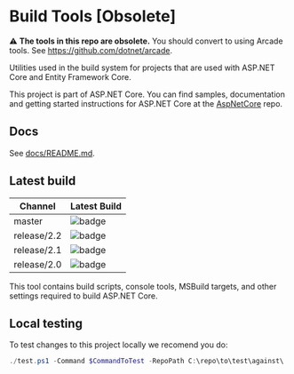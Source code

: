 Build Tools [Obsolete]
======================

:warning: **The tools in this repo are obsolete.** You should convert to using Arcade tools.
See <https://github.com/dotnet/arcade>.


Utilities used in the build system for projects that are used with ASP.NET Core and Entity Framework Core.

This project is part of ASP.NET Core. You can find samples, documentation and getting started instructions for ASP.NET Core at the [AspNetCore](https://github.com/aspnet/AspNetCore) repo.

## Docs

See [docs/README.md](./docs/README.md).

## Latest build

Channel        | Latest Build
---------------|:---------------
master         | ![badge][master-badge]
release/2.2    | ![badge][rel-2.2-badge]
release/2.1    | ![badge][rel-2.1-badge]
release/2.0    | ![badge][rel-2.0-badge]

[master-badge]: https://aspnetcore.blob.core.windows.net/buildtools/korebuild/channels/master/badge.svg
[rel-2.2-badge]: https://aspnetcore.blob.core.windows.net/buildtools/korebuild/channels/release/2.2/badge.svg
[rel-2.1-badge]: https://aspnetcore.blob.core.windows.net/buildtools/korebuild/channels/release/2.1/badge.svg
[rel-2.0-badge]: https://aspnetcore.blob.core.windows.net/buildtools/korebuild/channels/release/2.0/badge.svg

This tool contains build scripts, console tools, MSBuild targets, and other settings required to build ASP.NET Core.


## Local testing
To test changes to this project locally we recomend you do:

```ps1
./test.ps1 -Command $CommandToTest -RepoPath C:\repo\to\test\against\
```
